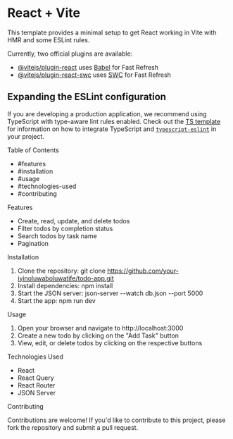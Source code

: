 # React + Vite

This template provides a minimal setup to get React working in Vite with HMR and some ESLint rules.

Currently, two official plugins are available:

- [@vitejs/plugin-react](https://github.com/vitejs/vite-plugin-react/blob/main/packages/plugin-react) uses [Babel](https://babeljs.io/) for Fast Refresh
- [@vitejs/plugin-react-swc](https://github.com/vitejs/vite-plugin-react/blob/main/packages/plugin-react-swc) uses [SWC](https://swc.rs/) for Fast Refresh

## Expanding the ESLint configuration

If you are developing a production application, we recommend using TypeScript with type-aware lint rules enabled. Check out the [TS template](https://github.com/vitejs/vite/tree/main/packages/create-vite/template-react-ts) for information on how to integrate TypeScript and [`typescript-eslint`](https://typescript-eslint.io) in your project.



Table of Contents

- #features
- #installation
- #usage
- #technologies-used
- #contributing


Features

- Create, read, update, and delete todos
- Filter todos by completion status
- Search todos by task name
- Pagination

Installation

1. Clone the repository: git clone https://github.com/your-iyinoluwaboluwatife/todo-app.git
2. Install dependencies: npm install
3. Start the JSON server: json-server --watch db.json --port 5000
4. Start the app: npm run dev

Usage

1. Open your browser and navigate to http://localhost:3000
2. Create a new todo by clicking on the "Add Task" button
3. View, edit, or delete todos by clicking on the respective buttons

Technologies Used

- React
- React Query
- React Router
- JSON Server

Contributing

Contributions are welcome! If you'd like to contribute to this project, please fork the repository and submit a pull request.